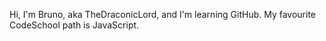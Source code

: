 Hi, I'm Bruno, aka TheDraconicLord, and I'm learning GitHub. My favourite CodeSchool path is JavaScript.
